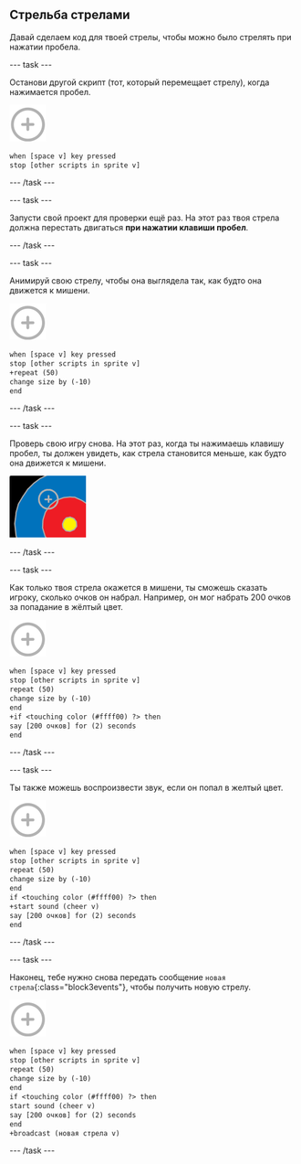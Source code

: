 ## Стрельба стрелами

Давай сделаем код для твоей стрелы, чтобы можно было стрелять при нажатии пробела.

--- task ---

Останови другой скрипт (тот, который перемещает стрелу), когда нажимается пробел.

![спрайт мишень](images/target-sprite.png)

```blocks3
when [space v] key pressed
stop [other scripts in sprite v]
```

--- /task ---

--- task ---

Запусти свой проект для проверки ещё раз. На этот раз твоя стрела должна перестать двигаться **при нажатии клавиши пробел**.

--- /task ---

--- task ---

Анимируй свою стрелу, чтобы она выглядела так, как будто она движется к мишени.

![спрайт мишень](images/target-sprite.png)

```blocks3
when [space v] key pressed
stop [other scripts in sprite v]
+repeat (50)
change size by (-10)
end
```

--- /task ---

--- task ---

Проверь свою игру снова. На этот раз, когда ты нажимаешь клавишу пробел, ты должен увидеть, как стрела становится меньше, как будто она движется к мишени.

![мишень с перекрестием на нем](images/archery-animate-test.png)

--- /task ---

--- task ---

Как только твоя стрела окажется в мишени, ты сможешь сказать игроку, сколько очков он набрал. Например, он мог набрать 200 очков за попадание в жёлтый цвет.

![спрайт мишень](images/target-sprite.png)

```blocks3
when [space v] key pressed
stop [other scripts in sprite v]
repeat (50)
change size by (-10)
end
+if <touching color (#ffff00) ?> then
say [200 очков] for (2) seconds
end
```

--- /task ---

--- task ---

Ты также можешь воспроизвести звук, если он попал в желтый цвет.

![спрайт мишень](images/target-sprite.png)

```blocks3
when [space v] key pressed
stop [other scripts in sprite v]
repeat (50)
change size by (-10)
end
if <touching color (#ffff00) ?> then
+start sound (cheer v)
say [200 очков] for (2) seconds
end
```

--- /task ---

--- task ---

Наконец, тебе нужно снова передать сообщение `новая стрела`{:class="block3events"}, чтобы получить новую стрелу.

![спрайт мишень](images/target-sprite.png)

```blocks3
when [space v] key pressed
stop [other scripts in sprite v]
repeat (50)
change size by (-10)
end
if <touching color (#ffff00) ?> then
start sound (cheer v)
say [200 очков] for (2) seconds
end
+broadcast (новая стрела v)
```

--- /task ---